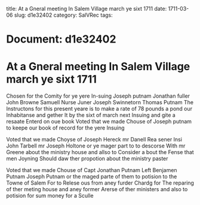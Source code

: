 title: At a Gneral meeting In Salem Village march ye sixt 1711
date: 1711-03-06
slug: d1e32402
category: SalVRec
tags: 




# Document: d1e32402


# At a Gneral meeting In Salem Village march ye sixt 1711 

Chosen for the Comity for ye yere In-suing Joseph putnam Jonathan fuller John Browne Samuell Nurse Juner Joseph Swinnetorn Thomas Putnam The Instructons for this present yeare is to make a rate of 78 pounds a pond our Inhabitanse and gether It by the sixt of march next Insuing and gite a resaate Enterd on oue book Voted that we made Chouse of Joseph putnam to keepe our book of record for the yere Insuing

Voted that we made Choyse of Joseph Hereck mr Danell Rea sener Insi John Tarbell mr Joseph Holtone or ye mager part to to descorse With mr Greene about the ministry house and allso to Consider a bout the Fense that men Joyning Should daw ther propotion about the ministry paster

Voted that we made Chouse of Capt Jonathan Putnam Left Benjamen Putnam Joseph Putnam or the maged parte of them to potision to the Towne of Salem For to Relese ous from aney furder Chardg for The reparing of ther meting house and aney former Arerse of ther ministers and also to potision for sum money for a Sculle

